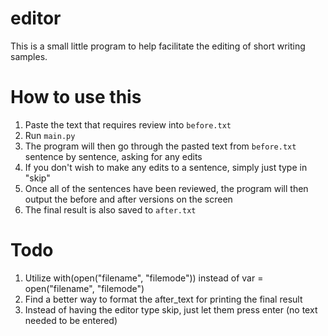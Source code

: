 # editor
This is a small little program to help facilitate the editing of short writing samples. 

# How to use this 
1) Paste the text that requires review into `before.txt`
2) Run `main.py`
3) The program will then go through the pasted text from `before.txt` sentence by sentence, asking for any edits
4) If you don't wish to make any edits to a sentence, simply just type in "skip"
5) Once all of the sentences have been reviewed, the program will then output the before and after versions on the screen
6) The final result is also saved to `after.txt`

# Todo 
1) Utilize with(open("filename", "filemode")) instead of var = open("filename", "filemode")
2) Find a better way to format the after_text for printing the final result
3) Instead of having the editor type skip, just let them press enter (no text needed to be entered)